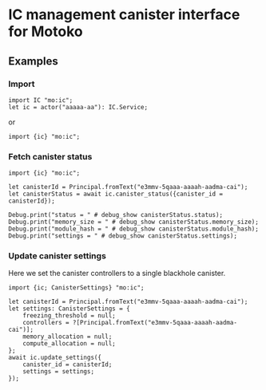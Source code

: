 # IC management canister interface for Motoko

## Examples

### Import
```motoko
import IC "mo:ic";
let ic = actor("aaaaa-aa"): IC.Service;
```
or
```motoko
import {ic} "mo:ic";
```

### Fetch canister status
```motoko
import {ic} "mo:ic";

let canisterId = Principal.fromText("e3mmv-5qaaa-aaaah-aadma-cai");
let canisterStatus = await ic.canister_status({canister_id = canisterId});

Debug.print("status = " # debug_show canisterStatus.status);
Debug.print("memory_size = " # debug_show canisterStatus.memory_size);
Debug.print("module_hash = " # debug_show canisterStatus.module_hash);
Debug.print("settings = " # debug_show canisterStatus.settings);
```

### Update canister settings
Here we set the canister controllers to a single blackhole canister.
```motoko
import {ic; CanisterSettings} "mo:ic";

let canisterId = Principal.fromText("e3mmv-5qaaa-aaaah-aadma-cai");
let settings: CanisterSettings = {
	freezing_threshold = null;
	controllers = ?[Principal.fromText("e3mmv-5qaaa-aaaah-aadma-cai")];
	memory_allocation = null;
	compute_allocation = null;
};
await ic.update_settings({
	canister_id = canisterId;
	settings = settings;
});
```
